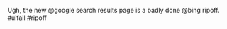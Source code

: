 <!--
id: 591679055
link: http://kevinisom.info/post/591679055/ugh-the-new-google-search-results-page-is-a
slug: ugh-the-new-google-search-results-page-is-a
date: Wed May 12 2010 17:49:30 GMT+1200 (NZST)
raw: {"blog_name":"kevinisom","id":591679055,"post_url":"http://kevinisom.info/post/591679055/ugh-the-new-google-search-results-page-is-a","slug":"ugh-the-new-google-search-results-page-is-a","type":"text","date":"2010-05-12 05:49:30 GMT","timestamp":1273643370,"state":"published","format":"html","reblog_key":"uvxlIuUj","tags":[],"short_url":"http://tmblr.co/Zw68YyZH4vF","highlighted":[],"feed_item":"http://twitter.com/kev_nz/statuses/13829804108","from_feed_id":"650289","note_count":0,"title":null,"body":"<p>Ugh, the new @google search results page is a badly done @bing ripoff. #uifail #ripoff</p>"}
publish: 2010-05-012
tags: 
title: null
-->


Ugh, the new @google search results page is a badly done @bing ripoff.
\#uifail \#ripoff


